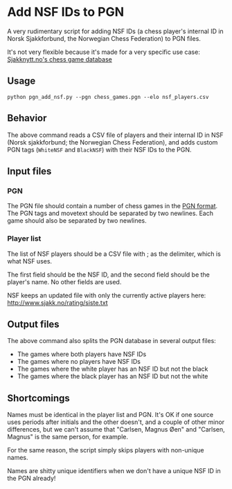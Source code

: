 # Add NSF IDs to PGN

A very rudimentary script for adding NSF IDs (a chess player's internal ID in Norsk Sjakkforbund, the Norwegian Chess Federation) to PGN files.

It's not very flexible because it's made for a very specific use case: [Sjakknytt.no's chess game database](http://www.sjakknytt.no/partier/)

## Usage

`python pgn_add_nsf.py --pgn chess_games.pgn --elo nsf_players.csv`

## Behavior

The above command reads a CSV file of players and their internal ID in NSF (Norsk sjakkforbund; the Norwegian Chess Federation), and adds custom PGN tags (`WhiteNSF` and `BlackNSF`) with their NSF IDs to the PGN.

## Input files

### PGN

The PGN file should contain a number of chess games in the [PGN format](https://en.wikipedia.org/wiki/Portable_Game_Notation). The PGN tags and movetext should be separated by two newlines. Each game should also be separated by two newlines. 

### Player list

The list of NSF players should be a CSV file with ; as the delimiter, which is what NSF uses.

The first field should be the NSF ID, and the second field should be the player's name. No other fields are used.

NSF keeps an updated file with only the currently active players here: http://www.sjakk.no/rating/siste.txt

## Output files

The above command also splits the PGN database in several output files:

* The games where both players have NSF IDs
* The games where no players have NSF IDs
* The games where the white player has an NSF ID but not the black
* The games where the black player has an NSF ID but not the white

## Shortcomings

Names must be identical in the player list and PGN. It's OK if one source uses periods after initials and the other doesn't, and a couple of other minor differences, but we can't assume that "Carlsen, Magnus Øen" and "Carlsen, Magnus" is the same person, for example.

For the same reason, the script simply skips players with non-unique names.

Names are shitty unique identifiers when we don't have a unique NSF ID in the PGN already!
